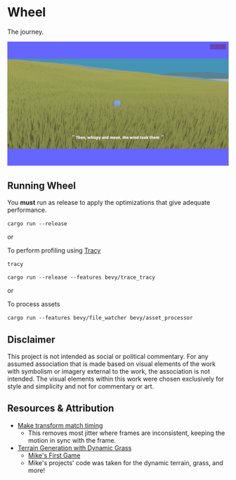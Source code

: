 # Wheel

The journey.

![Wheel in field](./marketing/screenshot-mt.jpg)

## Running Wheel

You **must** run as release to apply the optimizations that give adequate performance.

```cli
cargo run --release
```

or

To perform profiling using [Tracy](https://github.com/bevyengine/bevy/blob/main/docs/profiling.md#tracy-profiler)

```cli
tracy
```

```cli
cargo run --release --features bevy/trace_tracy
```

or

To process assets

```cli
cargo run --features bevy/file_watcher bevy/asset_processor
```

## Disclaimer

This project is not intended as social or political commentary. For any assumed association that is made based on visual elements of the work with symbolism or imagery external to the work, the association is not intended. The visual elements within this work were chosen exclusively for style and simplicity and not for commentary or art.

## Resources & Attribution

- [Make transform match timing](https://github.com/bevyengine/bevy/blob/latest/examples/transforms/3d_rotation.rs)
    - This removes most jitter where frames are inconsistent, keeping the motion in sync with the frame.
- [Terrain Generation with Dynamic Grass](https://dev.to/mikeam565/rust-game-dev-log-5-improved-terrain-generation-dynamic-grass-in-an-endless-world-291i)
    - [Mike's First Game](https://github.com/mikeam565/first-game)
    - Mike's projects' code was taken for the dynamic terrain, grass, and more!
